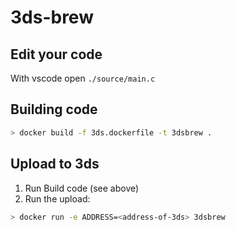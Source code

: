 # 3ds-brew

## Edit your code

With vscode open `./source/main.c`

## Building code

```sh
> docker build -f 3ds.dockerfile -t 3dsbrew .
```

## Upload to 3ds

1. Run Build code (see above)
2. Run the upload:

```sh
> docker run -e ADDRESS=<address-of-3ds> 3dsbrew
```

